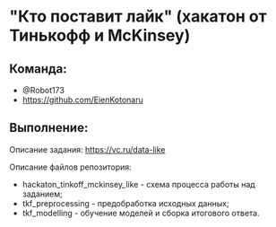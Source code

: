 # "Кто поставит лайк" (хакатон от Тинькофф и McKinsey)

## Команда:
* @Robot173
* https://github.com/EienKotonaru

## Выполнение:
Описание задания: https://vc.ru/data-like

Описание файлов репозитория:
* hackaton_tinkoff_mckinsey_like - схема процесса работы над заданием;
* tkf_preprocessing - предобработка исходных данных;
* tkf_modelling - обучение моделей и сборка итогового ответа.
